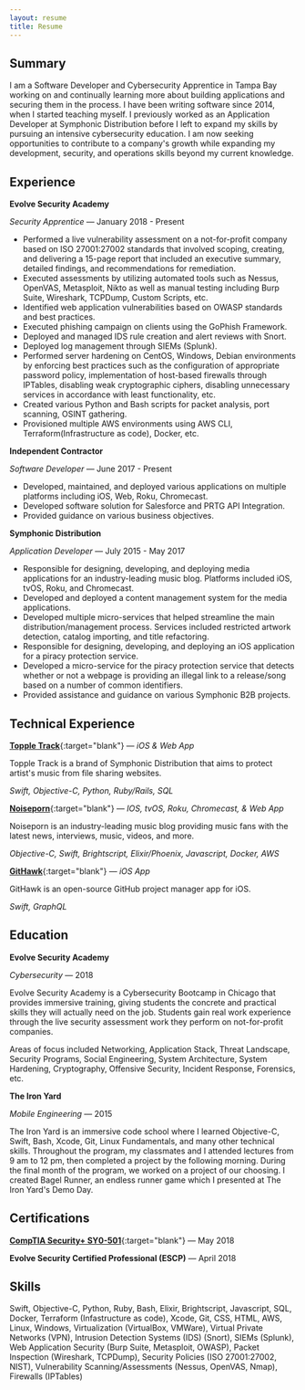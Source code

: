 ```yaml
---
layout: resume
title: Resume
---
```


Summary
-------

I am a Software Developer and Cybersecurity Apprentice in Tampa Bay working on and continually learning more about building applications and securing them in the process. I have been writing software since 2014, when I started teaching myself. I previously worked as an Application Developer at Symphonic Distribution before I left to expand my skills by pursuing an intensive cybersecurity education. I am now seeking opportunities to contribute to a company's growth while expanding my development, security, and operations skills beyond my current knowledge.

Experience
----------

**Evolve Security Academy**

*Security Apprentice* — January 2018 - Present


* Performed a live vulnerability assessment on a not-for-profit company based on ISO 27001:27002 standards that involved scoping, creating, and delivering a 15-page report that included an executive summary, detailed findings, and recommendations for remediation.
* Executed assessments by utilizing automated tools such as Nessus, OpenVAS, Metasploit, Nikto as well as manual testing including Burp Suite, Wireshark, TCPDump, Custom Scripts, etc.
* Identified web application vulnerabilities based on OWASP standards and best practices.
* Executed phishing campaign on clients using the GoPhish Framework.
* Deployed and managed IDS rule creation and alert reviews with Snort.
* Deployed log management through SIEMs (Splunk).
* Performed server hardening on CentOS, Windows, Debian environments by enforcing best practices such as the configuration of appropriate password policy, implementation of host-based firewalls through IPTables, disabling weak cryptographic ciphers, disabling unnecessary services in accordance with least functionality, etc.
* Created various Python and Bash scripts for packet analysis, port scanning, OSINT gathering.
* Provisioned multiple AWS environments using AWS CLI, Terraform(Infrastructure as code), Docker, etc.

**Independent Contractor**

*Software Developer* — June 2017 - Present

* Developed, maintained, and deployed various applications on multiple platforms including iOS, Web, Roku, Chromecast.
* Developed software solution for Salesforce and PRTG API Integration.
* Provided guidance on various business objectives.

**Symphonic Distribution**

*Application Developer* — July 2015 - May 2017

* Responsible for designing, developing, and deploying media applications for an industry-leading music blog. Platforms included iOS, tvOS, Roku, and Chromecast.
* Developed and deployed a content management system for the media applications.
* Developed multiple micro-services that helped streamline the main distribution/management process. Services included restricted artwork detection, catalog importing, and title refactoring.
* Responsible for designing, developing, and deploying an iOS application for a piracy protection service.
* Developed a micro-service for the piracy protection service that detects whether or not a webpage is providing an illegal link to a release/song based on a number of common identifiers.
* Provided assistance and guidance on various Symphonic B2B projects.

Technical Experience
--------------------

[**Topple Track**](https://itunes.apple.com/us/app/topple-track/id1121866705?mt=8){:target="blank"} — *iOS & Web App*

Topple Track is a brand of Symphonic Distribution that aims to protect artist's music from file sharing websites.

*Swift, Objective-C, Python, Ruby/Rails, SQL*

[**Noiseporn**](https://itunes.apple.com/us/app/noiseporn/id371075335?mt=8){:target="blank"} — *IOS, tvOS, Roku, Chromecast, & Web App*

Noiseporn is an industry-leading music blog providing music fans with the latest news, interviews, music, videos, and more.

*Objective-C, Swift, Brightscript, Elixir/Phoenix, Javascript, Docker, AWS*

[**GitHawk**](https://github.com/GitHawkApp/GitHawk){:target="blank"} — *iOS App*

GitHawk is an open-source GitHub project manager app for iOS.

*Swift, GraphQL*

Education
---------

**Evolve Security Academy**

*Cybersecurity* — 2018

Evolve Security Academy is a Cybersecurity Bootcamp in Chicago that provides immersive training, giving students the concrete and practical skills they will actually need on the job. Students gain real work experience through the live security assessment work they perform on not-for-profit companies.

Areas of focus included Networking, Application Stack, Threat Landscape, Security Programs, Social Engineering, System Architecture, System Hardening, Cryptography, Offensive Security, Incident Response, Forensics, etc.

**The Iron Yard**

*Mobile Engineering* — 2015

The Iron Yard is an immersive code school where I learned Objective-C, Swift, Bash, Xcode, Git, Linux Fundamentals, and many other technical skills. Throughout the program, my classmates and I attended lectures from 9 am to 12 pm, then completed a project by the following morning. During the final month of the program, we worked on a project of our choosing. I created Bagel Runner, an endless runner game which I presented at The Iron Yard's Demo Day.

Certifications
--------------

[**CompTIA Security+ SY0-501**](https://www.certmetrics.com/comptia/public/verification.aspx?code=HP6GZS0XQQP6F4GE){:target="blank"} — May 2018

**Evolve Security Certified Professional (ESCP)** — April 2018

Skills
------

Swift, Objective-C, Python, Ruby, Bash, Elixir, Brightscript, Javascript, SQL, Docker, Terraform (Infastructure as code), Xcode, Git, CSS, HTML, AWS, Linux, Windows, Virtualization (VirtualBox, VMWare), Virtual Private Networks (VPN), Intrusion Detection Systems (IDS) (Snort), SIEMs (Splunk), Web Application Security (Burp Suite, Metasploit, OWASP), Packet Inspection (Wireshark, TCPDump), Security Policies (ISO 27001:27002, NIST), Vulnerability Scanning/Assessments (Nessus, OpenVAS, Nmap), Firewalls (IPTables)
